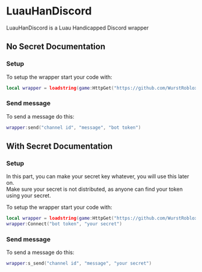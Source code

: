 # LuauHanDiscord
LuauHanDiscord is a Luau Handicapped Discord wrapper
## No Secret Documentation
### Setup
To setup the wrapper start your code with:     
```lua
local wrapper = loadstring(game:HttpGet("https://github.com/WurstRoblox/LuauHanDiscord/raw/main/wrapper.lua"))()
```
### Send message
To send a message do this:     
```lua
wrapper:send("channel id", "message", "bot token")
```
## With Secret Documentation
### Setup
In this part, you can make your secret key whatever, you will use this later on.     
Make sure your secret is not distributed, as anyone can find your token using your secret.      
        
To setup the wrapper start your code with:     
```lua
local wrapper = loadstring(game:HttpGet("https://github.com/WurstRoblox/LuauHanDiscord/raw/main/wrapper.lua"))()
wrapper:Connect("bot token", "your secret")
```
### Send message
To send a message do this:     
```lua
wrapper:s_send("channel id", "message", "your secret")
```
